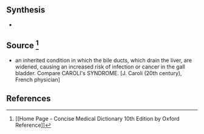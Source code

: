 ## Synthesis
- 
## Source [^1]
- an inherited condition in which the bile ducts, which drain the liver, are widened, causing an increased risk of infection or cancer in the gall bladder. Compare CAROLI's SYNDROME. \[J. Caroli (20th century), French physician]
## References

[^1]: [[Home Page - Concise Medical Dictionary 10th Edition by Oxford Reference]]
